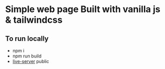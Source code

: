 # Simple web page Built with vanilla js & tailwindcss

## To run locally
- npm i
- npm run build
- [live-server](https://www.npmjs.com/package/live-server) public
